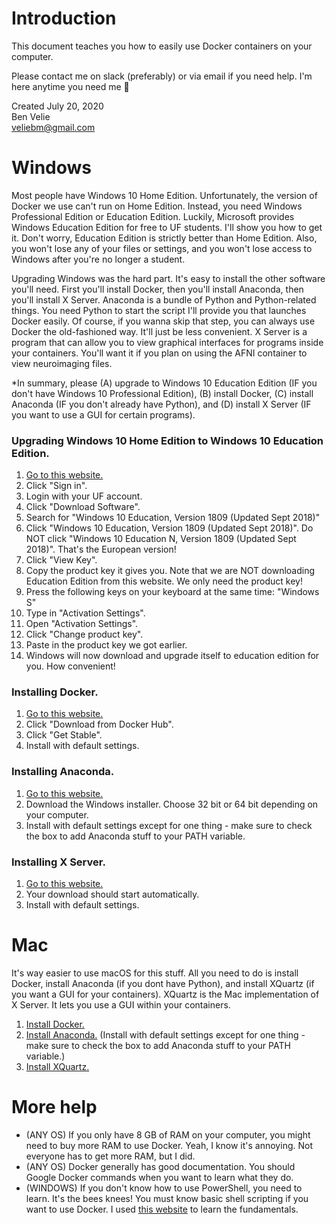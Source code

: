 # Introduction

This document teaches you how to easily use Docker containers on your computer.

Please contact me on slack (preferably) or via email if you need help. I'm here anytime you need me 🙂

Created July 20, 2020  
Ben Velie  
veliebm@gmail.com


# Windows

Most people have Windows 10 Home Edition. Unfortunately, the version of Docker we use can't run on Home Edition. Instead, you need Windows Professional Edition or Education Edition. Luckily, Microsoft provides Windows Education Edition for free to UF students. I'll show you how to get it. Don't worry, Education Edition is strictly better than Home Edition. Also, you won't lose any of your files or settings, and you won't lose access to Windows after you're no longer a student.

Upgrading Windows was the hard part. It's easy to install the other software you'll need. First you'll install Docker, then you'll install Anaconda, then you'll install X Server. Anaconda is a bundle of Python and Python-related things. You need Python to start the script I'll provide you that launches Docker easily. Of course, if you wanna skip that step, you can always use Docker the old-fashioned way. It'll just be less convenient. X Server is a program that can allow you to view graphical interfaces for programs inside your containers. You'll want it if you plan on using the AFNI container to view neuroimaging files.

*In summary, please (A) upgrade to Windows 10 Education Edition (IF you don't have Windows 10 Professional Edition), (B) install Docker, (C) install Anaconda (IF you don't already have Python), and (D) install X Server (IF you want to use a GUI for certain programs).

### Upgrading Windows 10 Home Edition to Windows 10 Education Edition.

1) [Go to this website.](https://azureforeducation.microsoft.com/devtools)
2) Click "Sign in".
3) Login with your UF account.
4) Click "Download Software".
5) Search for "Windows 10 Education, Version 1809 (Updated Sept 2018)"
6) Click "Windows 10 Education, Version 1809 (Updated Sept 2018)". Do NOT click "Windows 10 Education N, Version 1809 (Updated Sept 2018)". That's the European version!
7) Click "View Key".
8) Copy the product key it gives you. Note that we are NOT downloading Education Edition from this website. We only need the product key!
9) Press the following keys on your keyboard at the same time: "Windows S"
10) Type in "Activation Settings".
11) Open "Activation Settings".
12) Click "Change product key".
13) Paste in the product key we got earlier.
14) Windows will now download and upgrade itself to education edition for you. How convenient!

### Installing Docker.

1) [Go to this website.](https://docs.docker.com/docker-for-windows/install/)
2) Click "Download from Docker Hub".
3) Click "Get Stable".
4) Install with default settings.

### Installing Anaconda.
1) [Go to this website.](https://www.anaconda.com/products/individual)
2) Download the Windows installer. Choose 32 bit or 64 bit depending on your computer.
3) Install with default settings except for one thing - make sure to check the box to add Anaconda stuff to your PATH variable.

### Installing X Server.

1) [Go to this website.](https://sourceforge.net/projects/vcxsrv/files/latest/download) 
2) Your download should start automatically.
3) Install with default settings.


# Mac

It's way easier to use macOS for this stuff. All you need to do is install Docker, install Anaconda (if you dont have Python), and install XQuartz (if you want a GUI for your containers). XQuartz is the Mac implementation of X Server. It lets you use a GUI within your containers.

1) [Install Docker.](https://docs.docker.com/docker-for-mac/install/)
2) [Install Anaconda.](https://www.anaconda.com/products/individual) (Install with default settings except for one thing - make sure to check the box to add Anaconda stuff to your PATH variable.)
3) [Install XQuartz.](https://www.xquartz.org/)


# More help

- (ANY OS) If you only have 8 GB of RAM on your computer, you might need to buy more RAM to use Docker. Yeah, I know it's annoying. Not everyone has to get more RAM, but I did.
- (ANY OS) Docker generally has good documentation. You should Google Docker commands when you want to learn what they do.
- (WINDOWS) If you don't know how to use PowerShell, you need to learn. It's the bees knees! You must know basic shell scripting if you want to use Docker. I used [this website](https://learnpythonthehardway.org/python3/appendixa.html) to learn the fundamentals.
